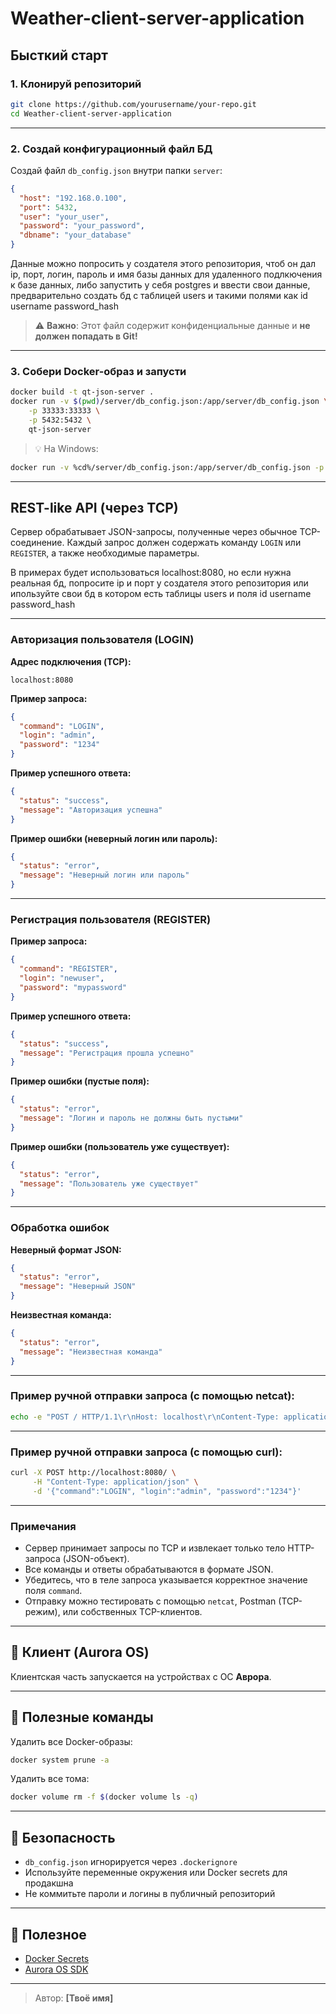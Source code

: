 
# Weather-client-server-application

## Бысткий старт

### 1. Клонируй репозиторий

```bash
git clone https://github.com/yourusername/your-repo.git
cd Weather-client-server-application
```

---

### 2. Создай конфигурационный файл БД

Создай файл `db_config.json` внутри папки `server`:


```json
{
  "host": "192.168.0.100",
  "port": 5432,
  "user": "your_user",
  "password": "your_password",
  "dbname": "your_database"
}
```
Данные можно попросить у создателя этого репозитория, чтоб он дал ip, порт, логин, пароль и имя базы данных для удаленного подлкючения к базе данных, либо запустить у себя postgres и ввести свои данные, предварительно создать бд с таблицей users и такими полями как id username password_hash       

> ⚠️ **Важно**: Этот файл содержит конфиденциальные данные и **не должен попадать в Git!**

---

### 3. Собери Docker-образ и запусти

```bash
docker build -t qt-json-server .
docker run -v $(pwd)/server/db_config.json:/app/server/db_config.json \
    -p 33333:33333 \
    -p 5432:5432 \
    qt-json-server

```

> 💡 На Windows:
```bash
docker run -v %cd%/server/db_config.json:/app/server/db_config.json -p 8080:8080 qt-json-server
```

---


## REST-like API (через TCP)

Сервер обрабатывает JSON-запросы, полученные через обычное TCP-соединение. Каждый запрос должен содержать команду `LOGIN` или `REGISTER`, а также необходимые параметры.

В примерах будет использоваться localhost:8080, но если нужна реальная бд, попросите ip и порт у создателя этого репозитория или ипользуйте свои бд в котором есть таблицы users и поля id username password_hash 

---

### Авторизация пользователя (LOGIN)

**Адрес подключения (TCP):**
```
localhost:8080
```

**Пример запроса:**
```json
{
  "command": "LOGIN",
  "login": "admin",
  "password": "1234"
}
```

**Пример успешного ответа:**
```json
{
  "status": "success",
  "message": "Авторизация успешна"
}
```

**Пример ошибки (неверный логин или пароль):**
```json
{
  "status": "error",
  "message": "Неверный логин или пароль"
}
```

---

### Регистрация пользователя (REGISTER)

**Пример запроса:**
```json
{
  "command": "REGISTER",
  "login": "newuser",
  "password": "mypassword"
}
```

**Пример успешного ответа:**
```json
{
  "status": "success",
  "message": "Регистрация прошла успешно"
}
```

**Пример ошибки (пустые поля):**
```json
{
  "status": "error",
  "message": "Логин и пароль не должны быть пустыми"
}
```

**Пример ошибки (пользователь уже существует):**
```json
{
  "status": "error",
  "message": "Пользователь уже существует"
}
```

---

### Обработка ошибок

**Неверный формат JSON:**
```json
{
  "status": "error",
  "message": "Неверный JSON"
}
```

**Неизвестная команда:**
```json
{
  "status": "error",
  "message": "Неизвестная команда"
}
```

---

### Пример ручной отправки запроса (с помощью netcat):

```bash
echo -e "POST / HTTP/1.1\r\nHost: localhost\r\nContent-Type: application/json\r\nContent-Length: 68\r\n\r\n{\"command\":\"LOGIN\",\"login\":\"admin\",\"password\":\"1234\"}" | nc localhost 8080
```

---

### Пример ручной отправки запроса (с помощью curl):

```bash
curl -X POST http://localhost:8080/ \
     -H "Content-Type: application/json" \
     -d '{"command":"LOGIN", "login":"admin", "password":"1234"}'
```

---

### Примечания

- Сервер принимает запросы по TCP и извлекает только тело HTTP-запроса (JSON-объект).
- Все команды и ответы обрабатываются в формате JSON.
- Убедитесь, что в теле запроса указывается корректное значение поля `command`.
- Отправку можно тестировать с помощью `netcat`, Postman (TCP-режим), или собственных TCP-клиентов.


---

## 📱 Клиент (Aurora OS)

Клиентская часть запускается на устройствах с ОС **Аврора**.

---

## 🧹 Полезные команды

Удалить все Docker-образы:
```bash
docker system prune -a
```

Удалить все тома:
```bash
docker volume rm -f $(docker volume ls -q)
```

---

## 🔐 Безопасность

- `db_config.json` игнорируется через `.dockerignore`
- Используйте переменные окружения или Docker secrets для продакшна
- Не коммитьте пароли и логины в публичный репозиторий

---

## 🔗 Полезное

- [Docker Secrets](https://docs.docker.com/engine/swarm/secrets/)
- [Aurora OS SDK](https://developer.auroraos.ru/)

---

> Автор: **[Твоё имя]**
